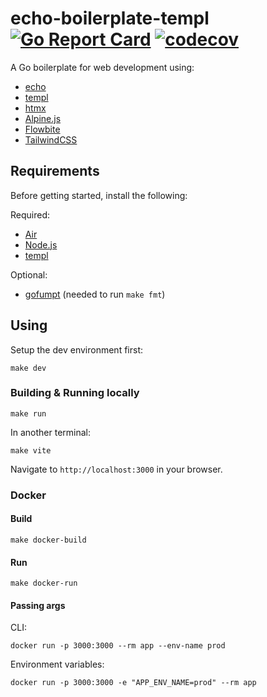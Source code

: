 # echo-boilerplate-templ [![Go Report Card](https://goreportcard.com/badge/github.com/alexferl/echo-boilerplate-templ)](https://goreportcard.com/report/github.com/alexferl/echo-boilerplate-templ) [![codecov](https://codecov.io/gh/alexferl/echo-boilerplate-templ/branch/master/graph/badge.svg)](https://codecov.io/gh/alexferl/echo-boilerplate-templ)

A Go boilerplate for web development using:
- [echo](https://github.com/labstack/echo)
- [templ](https://templ.guide/)
- [htmx](https://htmx.org/)
- [Alpine.js](https://alpinejs.dev/)
- [Flowbite](https://flowbite.com/)
- [TailwindCSS](https://tailwindcss.com/)

## Requirements
Before getting started, install the following:

Required:
- [Air](https://github.com/cosmtrek/air?tab=readme-ov-file#installation)
- [Node.js](https://nodejs.org/en/download)
- [templ](https://templ.guide/quick-start/installation)

Optional:
- [gofumpt](https://pkg.go.dev/mvdan.cc/gofumpt) (needed to run `make fmt`)

## Using
Setup the dev environment first:
```shell
make dev
```

### Building & Running locally
```shell
make run
```
In another terminal:
```shell
make vite
```

Navigate to `http://localhost:3000` in your browser.

### Docker
#### Build
```shell
make docker-build
```

#### Run
```shell
make docker-run
```

#### Passing args
CLI:
```shell
docker run -p 3000:3000 --rm app --env-name prod
```

Environment variables:
```shell
docker run -p 3000:3000 -e "APP_ENV_NAME=prod" --rm app
```
